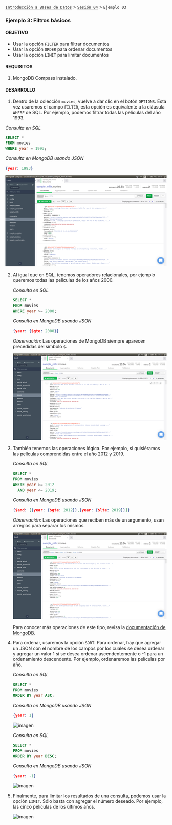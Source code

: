 [`Introducción a Bases de Datos`](../../Readme.md) > [`Sesión 04`](../Readme.md) > `Ejemplo 03`

### Ejemplo 3: Filtros básicos

#### OBJETIVO

- Usar la opción `FILTER` para filtrar documentos
- Usar la opción `ORDER` para ordenar documentos
- Usar la opción `LIMIT` para limitar documentos

#### REQUISITOS

1. MongoDB Compass instalado.

#### DESARROLLO

1. Dentro de la colección `movies`, vuelve a dar clic en el botón `OPTIONS`.  Esta vez usaremos el campo `FILTER`, esta opción es equivalente a la cláusula `WHERE` de SQL. Por ejemplo, podemos filtrar todas las películas del año 1993.

  *Consulta en SQL*
  
  ```sql
  SELECT *
  FROM movies
  WHERE year = 1993;
  ```
  
  *Consulta en MongoDB usando JSON*
  
  ```json
  {year: 1993}
  ```

   ![imagen](imagenes/s4e31.png)

2. Al igual que en SQL, tenemos operadores relacionales, por ejemplo queremos todas las películas de los años 2000.

   *Consulta en SQL*
   
   ```sql
   SELECT *
   FROM movies
   WHERE year >= 2000;
   ```
   
   *Consulta en MongoDB usando JSON*
   
   ```json
   {year: {$gte: 2000}}
   ```
   
   *Observación:* Las operaciones de MongoDB siempre aparecen precedidas del símbolo `$`.
   
   ![imagen](imagenes/s4e32.png)

3. También tenemos las operaciones lógica. Por ejemplo, si quisiéramos las películas comprendidas entre el año 2012 y 2019.

   *Consulta en SQL*
   
   ```sql
   SELECT *
   FROM movies
   WHERE year >= 2012
     AND year <= 2019;
   ```
   
   *Consulta en MongoDB usando JSON*
   
   ```json
   {$and: [{year: {$gte: 2012}},{year: {$lte: 2019}}]}
   ```
   
   *Observación:* Las operaciones que reciben más de un argumento, usan arreglos para separar los mismos.

   ![imagen](imagenes/s4e33.png)
   
   Para conocer más operaciones de este tipo, revisa la [documentación de MongoDB](https://docs.mongodb.com/manual/reference/operator/query/). 
   
4. Para ordenar, usaremos la opción `SORT`. Para ordenar, hay que agregar un JSON con el nombre de los campos por los cuales se desea ordenar y agregar un valor 1 si se desea ordenar ascendentemente o -1 para un ordenamiento descendente. Por ejemplo, ordenaremos las películas por año.

   *Consulta en SQL*

   ```sql
   SELECT *
   FROM movies
   ORDER BY year ASC;
   ```
   
   *Consulta en MongoDB usando JSON*
   
   ```json
   {year: 1}
   ```
   
   ![imagen](imagenes/s4e24.png)
   
    *Consulta en SQL*

   ```sql
   SELECT *
   FROM movies
   ORDER BY year DESC;
   ```
   
   *Consulta en MongoDB usando JSON*
   
   ```json
   {year: -1}
   ```
   
   ![imagen](imagenes/s4e25.png)
   
5. Finalmente, para limitar los resultados de una consulta, podemos usar la opción `LIMIT`. Sólo basta con agregar el número deseado. Por ejemplo, las cinco películas de los últimos años.

   ![imagen](imagenes/s4e25.png)
